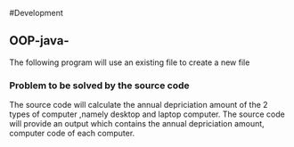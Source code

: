 #Development
## OOP-java-
The following program will use an existing file to create a new file
### Problem to be solved by the source code
  The source code will calculate the annual depriciation amount of the 2 types of computer ,namely desktop and laptop computer. The source code will provide an output which contains the annual depriciation amount, computer code of each computer.
